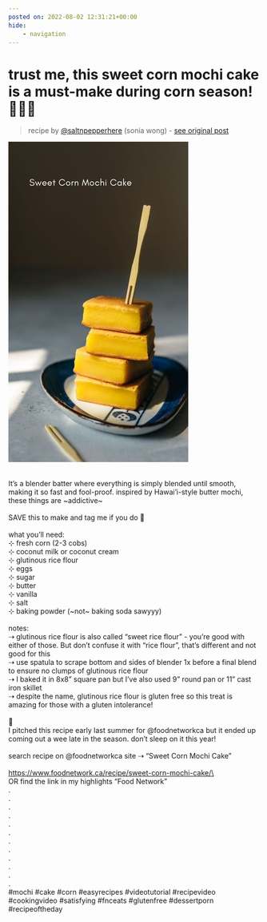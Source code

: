 ```yaml
---
posted on: 2022-08-02 12:31:21+00:00
hide:
    - navigation
---
```


# trust me, this sweet corn mochi cake is a must-make during corn season! 🌽🥲🤌 

> recipe by [@saltnpepperhere](https://www.instagram.com/saltnpepperhere/) 
(sonia wong) - [see original post](https://instagram.com/p/Cgwc1Uoga22)

![](../img/saltnpepperhere_02-08-2022_1208.png)

\
It’s a blender batter where everything is simply blended until smooth, making it so fast and fool-proof. inspired by Hawai’i-style butter mochi, these things are ~addictive~ \
\
SAVE this to make and tag me if you do 💛\
\
what you’ll need:\
⊹ fresh corn (2-3 cobs)\
⊹ coconut milk or coconut cream\
⊹ glutinous rice flour \
⊹ eggs\
⊹ sugar \
⊹ butter\
⊹ vanilla\
⊹ salt\
⊹ baking powder (~not~ baking soda sawyyy)\
\
notes:\
⇢ glutinous rice flour is also called “sweet rice flour” - you’re good with either of those. But don’t confuse it with “rice flour”, that’s different and not good for this\
⇢ use spatula to scrape bottom and sides of blender 1x before a final blend to ensure no clumps of glutinous rice flour\
⇢ I baked it in 8x8” square pan but I’ve also used 9” round pan or 11” cast iron skillet \
⇢ despite the name, glutinous rice flour is gluten free so this treat is amazing for those with a gluten intolerance!\
\
🔗\
I pitched this recipe early last summer for @foodnetworkca but it ended up coming out a wee late in the season. don’t sleep on it this year!\
\
search recipe on @foodnetworkca site ⇢ “Sweet Corn Mochi Cake”\
\
https://www.foodnetwork.ca/recipe/sweet-corn-mochi-cake/\
\
OR find the link in my highlights “Food Network”\
.\
.\
.\
.\
.\
.\
.\
.\
.\
.\
.\
.\
\#mochi \#cake \#corn \#easyrecipes \#videotutorial \#recipevideo \#cookingvideo \#satisfying \#fnceats \#glutenfree \#dessertporn \#recipeoftheday 